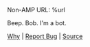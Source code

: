 Non-AMP URL: %url

Beep. Bob. I'm a bot. 


[Why](https://daringfireball.net/linked/2017/05/20/gilbertson-amp) | [Report Bug](https://github.com/posixpascal/reddit-no-amp-bot/issues/new) | [Source](https://github.com/posixpascal/reddit-no-amp-bot/)


